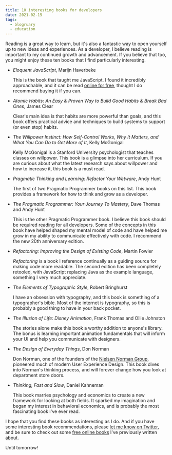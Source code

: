 ```yaml
---
title: 10 interesting books for developers
date: 2021-02-15
tags: 
  - blogruary
  - education
---
```


Reading is a great way to learn, but it's also a fantastic way to open yourself up to new ideas and experiences. As a developer, I believe reading is important to my continued growth and advancement. If you believe that too, you might enjoy these ten books that I find particularly interesting.

- *Eloquent JavaScript*, Marijn Haverbeke

    This is the book that taught me JavaScript. I found it incredibly approachable, and it can be read [online for free](https://eloquentjavascript.net), thought I do recommend buying it if you can.

- *Atomic Habits: An Easy & Proven Way to Build Good Habits & Break Bad Ones*, James Clear

    Clear's main idea is that habits are more powerful than goals, and this book offers practical advice and techniques to build systems to support (or even stop) habits.

- *The Willpower Instinct: How Self-Control Works, Why It Matters, and What You Can Do to Get More of It*, Kelly McGonigal

    Kelly McGonigal is a Stanford University psychologist that teaches classes on willpower. This book is a glimpse into her curriculum. If you are curious about what the latest research says about willpower and how to increase it, this book is a must read. 

- *Pragmatic Thinking and Learning: Refactor Your Wetware*, Andy Hunt

    The first of two Pragmatic Programmer books on this list. This book provides a framework for how to think and grow as a developer.

- *The Pragmatic Programmer: Your Journey To Mastery*, Dave Thomas and Andy Hunt

    This is the other Pragmatic Programmer book. I believe this book should be required reading for all developers. Some of the concepts in this book have helped shaped my mental model of code and have helped me grow in my ability to communicate effectively with code. I recommend the new 20th anniversary edition.

- *Refactoring: Improving the Design of Existing Code*, Martin Fowler

    *Refactoring* is a book I reference continually as a guiding source for making code more readable. The second edition has been completely retooled, with JavaScript replacing Java as the example language, something I very much appreciate.

- *The Elements of Typographic Style*, Robert Bringhurst

    I have an obsession with typography, and this book is something of a typographer's bible. Most of the internet is typography, so this is probably a good thing to have in your back pocket.

- *The Illusion of Life: Disney Animation*, Frank Thomas and Ollie Johnston

    The stories alone make this book a worthy addition to anyone's library. The bonus is learning  important animation fundamentals that will inform your UI and help you communicate with designers.

- *The Design of Everyday Things*, Don Norman

    Don Norman, one of the founders of the [Nielsen Norman Group](https://www.nngroup.com), pioneered much of modern User Experience Design. This book dives into Norman's thinking process, and will forever change how you look at department store doors.

- *Thinking, Fast and Slow*, Daniel Kahneman

    This book marries psychology and economics to create a new framework for looking at both fields. It sparked my imagination and began my interest in behavioral economics, and is probably the most fascinating book I've ever read.

I hope that you find these books as interesting as I do. And if you have some interesting book recommendations, please [let me know on Twitter](https://twitter.com/therealboone), and be sure to check out some [free online books](https://www.falldowngoboone.com/blog/free-online-web-design-and-dev-books/) I've previously written about.

Until tomorrow!